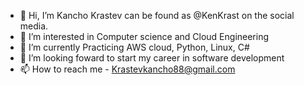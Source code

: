 - 👋 Hi, I’m Kancho Krastev can be found as @KenKrast on the social media.
- 👀 I’m interested in Computer science and Cloud Engineering
- 🌱 I’m currently Practicing AWS cloud, Python, Linux, C#
- 💞️ I’m looking foward to start my career in software development 
- 📫 How to reach me - Krastevkancho88@gmail.com
  
